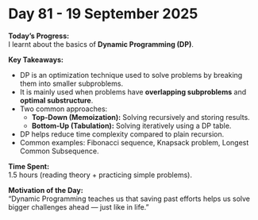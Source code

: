 # Day 81 - 19 September 2025

**Today’s Progress:**  
I learnt about the basics of **Dynamic Programming (DP)**.  

**Key Takeaways:**  
- DP is an optimization technique used to solve problems by breaking them into smaller subproblems.  
- It is mainly used when problems have **overlapping subproblems** and **optimal substructure**.  
- Two common approaches:  
  - **Top-Down (Memoization):** Solving recursively and storing results.  
  - **Bottom-Up (Tabulation):** Solving iteratively using a DP table.  
- DP helps reduce time complexity compared to plain recursion.  
- Common examples: Fibonacci sequence, Knapsack problem, Longest Common Subsequence.  

**Time Spent:**  
1.5 hours (reading theory + practicing simple problems).  

**Motivation of the Day:**  
“Dynamic Programming teaches us that saving past efforts helps us solve bigger challenges ahead — just like in life.”  
